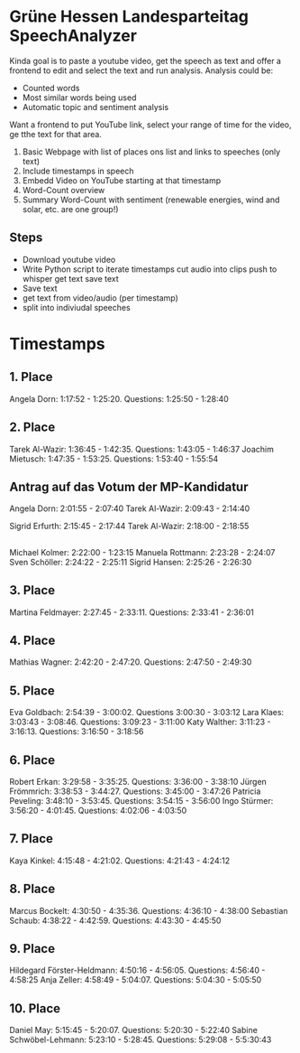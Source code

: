 # Grüne Hessen Landesparteitag SpeechAnalyzer
Kinda goal is to paste a youtube video, get the speech as text and offer a frontend to edit and select the text and run analysis.
Analysis could be:
- Counted words
- Most similar words being used
- Automatic topic and sentiment analysis

Want a frontend to put YouTube link, select your range of time for the video, ge tthe text for that area.

1. Basic Webpage with list of places ons list and links to speeches (only text)
2. Include timestamps in speech
3. Embedd Video on YouTube starting at that timestamp
4. Word-Count overview
5. Summary Word-Count with sentiment (renewable energies, wind and solar, etc. are one group!)


## Steps
- Download youtube video
- Write Python script to 
    iterate timestamps
    cut audio into clips
    push to whisper
    get text
    save text
- Save text
- get text from video/audio (per timestamp)
- split into indiviudal speeches

# Timestamps
## 1. Place
Angela Dorn: 1:17:52 - 1:25:20. Questions: 1:25:50 - 1:28:40

## 2. Place
Tarek Al-Wazir: 1:36:45 - 1:42:35. Questions: 1:43:05 - 1:46:37
Joachim Mietusch: 1:47:35 - 1:53:25. Questions: 1:53:40 - 1:55:54

## Antrag auf das Votum der MP-Kandidatur
Angela Dorn: 2:01:55 - 2:07:40
Tarek Al-Wazir: 2:09:43 - 2:14:40

Sigrid Erfurth: 2:15:45 - 2:17:44
Tarek Al-Wazir: 2:18:00 - 2:18:55


## 
Michael Kolmer: 2:22:00 - 1:23:15
Manuela Rottmann: 2:23:28 - 2:24:07
Sven Schöller: 2:24:22 - 2:25:11
Sigrid Hansen: 2:25:26 - 2:26:30

## 3. Place
Martina Feldmayer: 2:27:45 - 2:33:11. Questions: 2:33:41 - 2:36:01

## 4. Place
Mathias Wagner: 2:42:20 - 2:47:20. Questions: 2:47:50 - 2:49:30

## 5. Place
Eva Goldbach: 2:54:39 - 3:00:02. Questions 3:00:30 - 3:03:12
Lara Klaes: 3:03:43 - 3:08:46. Questions: 3:09:23 - 3:11:00
Katy Walther: 3:11:23 - 3:16:13. Questions: 3:16:50 - 3:18:56

## 6. Place
Robert Erkan: 3:29:58 - 3:35:25. Questions: 3:36:00 - 3:38:10
Jürgen Frömmrich: 3:38:53 - 3:44:27. Questions: 3:45:00 - 3:47:26
Patricia Peveling: 3:48:10 - 3:53:45. Questions: 3:54:15 - 3:56:00
Ingo Stürmer: 3:56:20 - 4:01:45. Questions: 4:02:06 - 4:03:50

## 7. Place
Kaya Kinkel: 4:15:48 - 4:21:02. Questions: 4:21:43 - 4:24:12

## 8. Place
Marcus Bockelt: 4:30:50 - 4:35:36. Questions: 4:36:10 - 4:38:00
Sebastian Schaub: 4:38:22 - 4:42:59. Questions: 4:43:30 - 4:45:50

## 9. Place
Hildegard Förster-Heldmann: 4:50:16 - 4:56:05. Questions: 4:56:40 - 4:58:25
Anja Zeller: 4:58:49 - 5:04:07. Questions: 5:04:30 - 5:05:50

## 10. Place
Daniel May: 5:15:45 - 5:20:07. Questions: 5:20:30 - 5:22:40
Sabine Schwöbel-Lehmann: 5:23:10 - 5:28:45. Questions: 5:29:08 - 5:5:30:43









